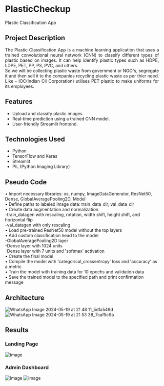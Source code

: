 # PlasticCheckup
Plastic Classification App

## Project Description

<p align="justify">The Plastic Classification App is a machine learning application that uses a trained convolutional neural network (CNN) to classify different types of plastic based on images. It can help identify plastic types such as HDPE, LDPE, PET, PP, PS, PVC, and others.<br>
So we will be collecting plastic waste from government or NGO's, segregate it and then sell it to the companies recycling plastic waste as per thier need. Like - IOC(Indian Oil Corporation) utilises PET plastic to make uniforms for its employees.</p>

## Features

- Upload and classify plastic images.
- Real-time prediction using a trained CNN model.
- User-friendly Streamlit frontend.

## Technologies Used
- Python
- TensorFlow and Keras
- Streamlit
- PIL (Python Imaging Library)

## Pseudo Code
•	Import necessary libraries: os, numpy, ImageDataGenerator, ResNet50, Dense, GlobalAveragePooling2D, Model<br>
•	Define paths to labeled image data: train_data_dir, val_data_dir<br>
•	Create data augmentation and normalization:<br>
    -train_datagen with rescaling, rotation, width shift, height shift, and horizontal flip<br>
    -val_datagen with only rescaling<br>
•	Load pre-trained ResNet50 model without the top layers<br>
•	 Add custom classification head to the model:<br>
    -GlobalAveragePooling2D layer<br>
    -Dense layer with 1024 units<br>
    -Dense layer with 7 units and 'softmax' activation<br>
•	Create the final model<br>
•	Compile the model with 'categorical_crossentropy' loss and 'accuracy' as a metric<br>
•	Train the model with training data for 10 epochs and validation data<br>
•	Save the trained model to the specified path and print confirmation message<br>

## Architecture
![WhatsApp Image 2024-05-19 at 21 48 11_5dfa546d](https://github.com/user-attachments/assets/1a459186-d574-410c-be80-6c359a0c7d00)
![WhatsApp Image 2024-05-19 at 21 53 38_7caf5c9a](https://github.com/user-attachments/assets/055823e8-1269-4c85-bf88-f338bb8452a4)

## Results
### Landing Page
![image](https://github.com/user-attachments/assets/c5d94f1d-1191-4a2c-be3b-dcfee1de3d48)

### Admin Dashboard
![image](https://github.com/user-attachments/assets/eb135ad2-dce4-4761-ae6f-c93461e09a26)
![image](https://github.com/user-attachments/assets/65c14132-0bd5-407e-8f28-52d14563cc65)


